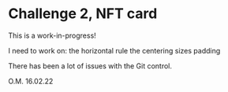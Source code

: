 # Challenge 2, NFT card

This is a work-in-progress!

I need to work on:
the horizontal rule
the centering
sizes
padding

There has been a lot of issues with the Git control.

O.M. 16.02.22
